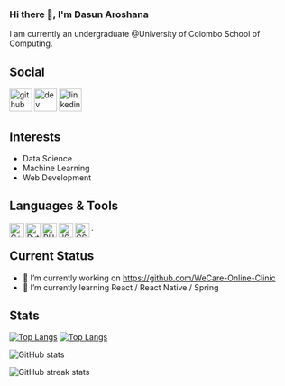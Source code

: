 ### Hi there 👋, I'm Dasun Aroshana
I am currently an undergraduate @University of Colombo School of Computing.

## Social

[<img src='https://cdn.jsdelivr.net/npm/simple-icons@3.0.1/icons/github.svg' alt='github' height='40'>](https://github.com/AroshanaD)  [<img src='https://cdn.jsdelivr.net/npm/simple-icons@3.0.1/icons/dev-dot-to.svg' alt='dev' height='40'>](https://dev.to/https://dev.to/aroshanad)  [<img src='https://cdn.jsdelivr.net/npm/simple-icons@3.0.1/icons/linkedin.svg' alt='linkedin' height='40'>](https://www.linkedin.com/in/dasun-aroshana-2a7727189/)

## Interests

* Data Science
* Machine Learning
* Web Development

## Languages & Tools

<img align="left" alt="C++" width="26px" src="https://img.icons8.com/color/48/000000/c-plus-plus-logo.png" />
<img align="left" alt="Python" width="26px" src="https://img.icons8.com/color/50/000000/python--v1.png" />
<img align="left" alt="PHP" width="26px" src="https://img.icons8.com/ios-glyphs/30/000000/php.png" />
<img align="left" alt="JS" width="26px" src="https://img.icons8.com/windows/32/000000/js-squared.png" />
<img align="left" alt="CSS" width="26px" src="https://img.icons8.com/ios/50/000000/css.png" />.

## Current Status

- 🔭 I’m currently working on https://github.com/WeCare-Online-Clinic 
- 🌱 I’m currently learning React / React Native / Spring 

## Stats  

[![Top Langs](https://github-readme-stats.vercel.app/api/top-langs/?username=AroshanaD)](https://github.com/anuraghazra/github-readme-stats)
[![Top Langs](https://github-readme-stats.vercel.app/api/top-langs/?username=WeCare-Online-Clinic)](https://github.com/anuraghazra/github-readme-stats)

![GitHub stats](https://github-readme-stats.vercel.app/api?username=AroshanaD&show_icons=true)  

![GitHub streak stats](https://github-readme-streak-stats.herokuapp.com/?user=AroshanaD)  



